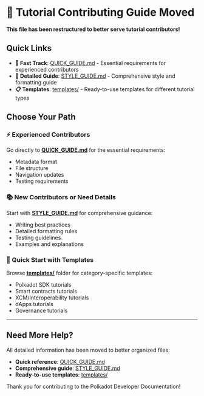 # 📍 Tutorial Contributing Guide Moved

**This file has been restructured to better serve tutorial contributors!**

## Quick Links

- **🚀 Fast Track**: [QUICK_GUIDE.md](QUICK_GUIDE.md) - Essential requirements for experienced contributors
- **📖 Detailed Guide**: [STYLE_GUIDE.md](STYLE_GUIDE.md) - Comprehensive style and formatting guide  
- **📋 Templates**: [templates/](templates/) - Ready-to-use templates for different tutorial types

## Choose Your Path

### ⚡ Experienced Contributors
Go directly to [**QUICK_GUIDE.md**](QUICK_GUIDE.md) for the essential requirements:
- Metadata format
- File structure
- Navigation updates
- Testing requirements

### 📚 New Contributors or Need Details
Start with [**STYLE_GUIDE.md**](STYLE_GUIDE.md) for comprehensive guidance:
- Writing best practices
- Detailed formatting rules
- Testing guidelines
- Examples and explanations

### 🎯 Quick Start with Templates
Browse [**templates/**](templates/) folder for category-specific templates:
- Polkadot SDK tutorials
- Smart contracts tutorials
- XCM/Interoperability tutorials
- dApps tutorials
- Governance tutorials

---

## Need More Help?

All detailed information has been moved to better organized files:

- **Quick reference**: [QUICK_GUIDE.md](QUICK_GUIDE.md)
- **Comprehensive guide**: [STYLE_GUIDE.md](STYLE_GUIDE.md)  
- **Ready-to-use templates**: [templates/](templates/)

Thank you for contributing to the Polkadot Developer Documentation! 